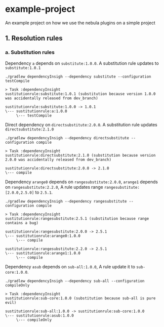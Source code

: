 # example-project
An example project on how we use the nebula plugins on a simple project

## 1. Resolution rules
### a. Substitution rules

Dependency `a` depends on `substitute:1.0.0`. A substitution rule updates to `substitute:1.0.1`

`./gradlew dependencyInsigh --dependency substitute --configuration testCompile`

```
> Task :dependencyInsight
sustitutionrule:substitute:1.0.1 (substitution because version 1.0.0 was accidentally released from dev_branch)

sustitutionrule:substitute:1.0.0 -> 1.0.1
\--- sustitutionrule:a:1.0.0
     \--- testCompile
```

Direct dependency on `directsubstitute:2.0.0`. A substitution rule updates `directsubstitute:2.1.0`

`./gradlew dependencyInsigh --dependency directsubstitute --configuration compile`

```
> Task :dependencyInsight
sustitutionrule:directsubstitute:2.1.0 (substitution because version 2.0.0 was accidentally released from dev_branch)

sustitutionrule:directsubstitute:2.0.0 -> 2.1.0
\--- compile
```  

Dependency `arange0` depends on `rangesubstitute:2.0.0`, `arange1` depends on `rangesubstitute:2.2.0`, A rule updates range `rangesubstitute:[2.0.0,2.5.0]` to `2.5.1`.

`./gradlew dependencyInsigh --dependency rangesubstitute --configuration compile`

```
> Task :dependencyInsight
sustitutionrule:rangesubstitute:2.5.1 (substitution because range contains a bug)

sustitutionrule:rangesubstitute:2.0.0 -> 2.5.1
\--- sustitutionrule:arange0:1.0.0
     \--- compile

sustitutionrule:rangesubstitute:2.2.0 -> 2.5.1
\--- sustitutionrule:arange1:1.0.0
     \--- compile
```

Dependency `asub` depends on `sub-all:1.0.0`, A rule update it to `sub-core:1.0.0`.

`./gradlew dependencyInsigh --dependency sub-all --configuration compileOnly`

```
> Task :dependencyInsight
sustitutionrule:sub-core:1.0.0 (substitution because sub-all is pure evil)

sustitutionrule:sub-all:1.0.0 -> sustitutionrule:sub-core:1.0.0
\--- sustitutionrule:asub:1.0.0
     \--- compileOnly
```